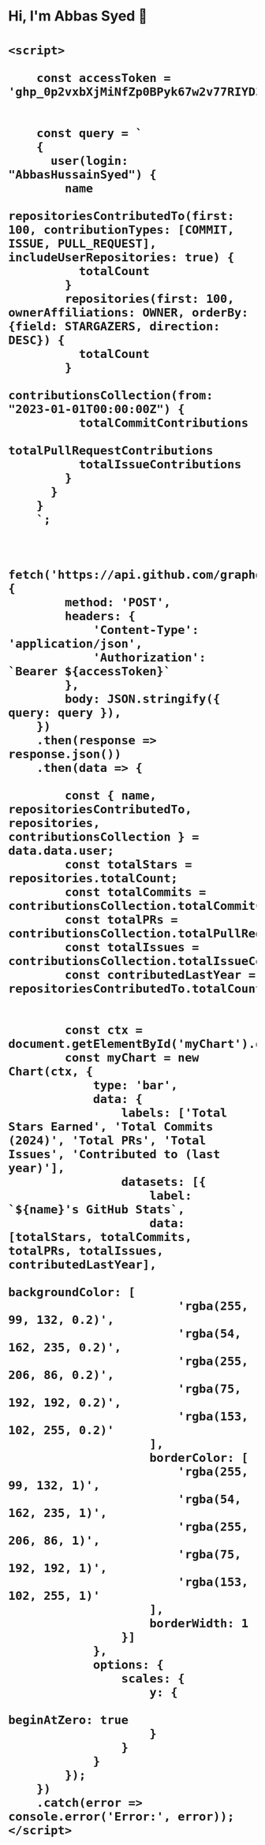 <h1>Hi, I'm Abbas Syed 👋<h1>

<!DOCTYPE html>
<html lang="en">
<head>
    <meta charset="UTF-8">
    <meta name="viewport" content="width=device-width, initial-scale=1.0">
    <title>GitHub Stats</title>
    <script src="https://cdn.jsdelivr.net/npm/chart.js"></script>
</head>
<body>
    <canvas id="myChart" width="400" height="400"></canvas>

    <script>
      
        const accessToken = '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';

      
        const query = `
        {
          user(login: "AbbasHussainSyed") {
            name
            repositoriesContributedTo(first: 100, contributionTypes: [COMMIT, ISSUE, PULL_REQUEST], includeUserRepositories: true) {
              totalCount
            }
            repositories(first: 100, ownerAffiliations: OWNER, orderBy: {field: STARGAZERS, direction: DESC}) {
              totalCount
            }
            contributionsCollection(from: "2023-01-01T00:00:00Z") {
              totalCommitContributions
              totalPullRequestContributions
              totalIssueContributions
            }
          }
        }
        `;

    
        fetch('https://api.github.com/graphql', {
            method: 'POST',
            headers: {
                'Content-Type': 'application/json',
                'Authorization': `Bearer ${accessToken}`
            },
            body: JSON.stringify({ query: query }),
        })
        .then(response => response.json())
        .then(data => {
           
            const { name, repositoriesContributedTo, repositories, contributionsCollection } = data.data.user;
            const totalStars = repositories.totalCount;
            const totalCommits = contributionsCollection.totalCommitContributions;
            const totalPRs = contributionsCollection.totalPullRequestContributions;
            const totalIssues = contributionsCollection.totalIssueContributions;
            const contributedLastYear = repositoriesContributedTo.totalCount;

           
            const ctx = document.getElementById('myChart').getContext('2d');
            const myChart = new Chart(ctx, {
                type: 'bar',
                data: {
                    labels: ['Total Stars Earned', 'Total Commits (2024)', 'Total PRs', 'Total Issues', 'Contributed to (last year)'],
                    datasets: [{
                        label: `${name}'s GitHub Stats`,
                        data: [totalStars, totalCommits, totalPRs, totalIssues, contributedLastYear],
                        backgroundColor: [
                            'rgba(255, 99, 132, 0.2)',
                            'rgba(54, 162, 235, 0.2)',
                            'rgba(255, 206, 86, 0.2)',
                            'rgba(75, 192, 192, 0.2)',
                            'rgba(153, 102, 255, 0.2)'
                        ],
                        borderColor: [
                            'rgba(255, 99, 132, 1)',
                            'rgba(54, 162, 235, 1)',
                            'rgba(255, 206, 86, 1)',
                            'rgba(75, 192, 192, 1)',
                            'rgba(153, 102, 255, 1)'
                        ],
                        borderWidth: 1
                    }]
                },
                options: {
                    scales: {
                        y: {
                            beginAtZero: true
                        }
                    }
                }
            });
        })
        .catch(error => console.error('Error:', error));
    </script>
</body>
</html>
